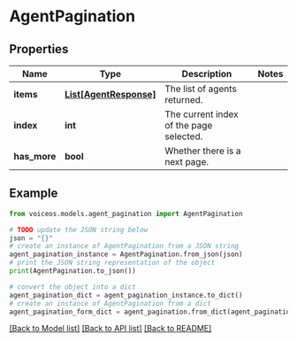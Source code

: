 # AgentPagination


## Properties

Name | Type | Description | Notes
------------ | ------------- | ------------- | -------------
**items** | [**List[AgentResponse]**](AgentResponse.md) | The list of agents returned. | 
**index** | **int** | The current index of the page selected. | 
**has_more** | **bool** | Whether there is a next page. | 

## Example

```python
from voiceos.models.agent_pagination import AgentPagination

# TODO update the JSON string below
json = "{}"
# create an instance of AgentPagination from a JSON string
agent_pagination_instance = AgentPagination.from_json(json)
# print the JSON string representation of the object
print(AgentPagination.to_json())

# convert the object into a dict
agent_pagination_dict = agent_pagination_instance.to_dict()
# create an instance of AgentPagination from a dict
agent_pagination_form_dict = agent_pagination.from_dict(agent_pagination_dict)
```
[[Back to Model list]](../README.md#documentation-for-models) [[Back to API list]](../README.md#documentation-for-api-endpoints) [[Back to README]](../README.md)


